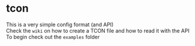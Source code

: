 # tcon

This is a very simple config format (and API)<br>
Check the `wiki` on how to create a TCON file and how to read it with the API<br>
To begin check out the `examples` folder<br>
